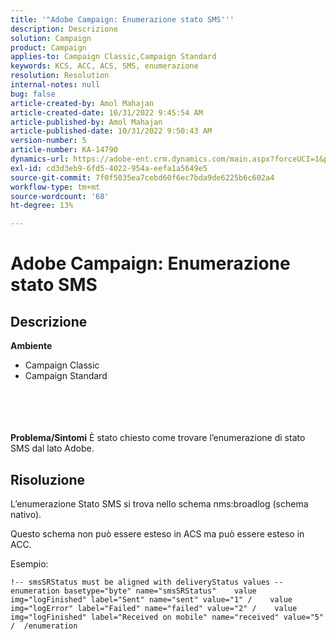 ```yaml
---
title: '"Adobe Campaign: Enumerazione stato SMS'''
description: Descrizione
solution: Campaign
product: Campaign
applies-to: Campaign Classic,Campaign Standard
keywords: KCS, ACC, ACS, SMS, enumerazione
resolution: Resolution
internal-notes: null
bug: false
article-created-by: Amol Mahajan
article-created-date: 10/31/2022 9:45:54 AM
article-published-by: Amol Mahajan
article-published-date: 10/31/2022 9:50:43 AM
version-number: 5
article-number: KA-14790
dynamics-url: https://adobe-ent.crm.dynamics.com/main.aspx?forceUCI=1&pagetype=entityrecord&etn=knowledgearticle&id=6ee59aca-0059-ed11-9561-6045bd006079
exl-id: cd3d3eb9-6fd5-4022-954a-eefa1a5649e5
source-git-commit: 7f0f5035ea7cebd60f6ec7bda9de6225b6c602a4
workflow-type: tm+mt
source-wordcount: '68'
ht-degree: 13%

---
```


# Adobe Campaign: Enumerazione stato SMS

## Descrizione

<b>Ambiente</b>
- Campaign Classic
- Campaign Standard

<br><br> <br><br><b>Problema/Sintomi</b>
È stato chiesto come trovare l’enumerazione di stato SMS dal lato Adobe.


## Risoluzione


L’enumerazione Stato SMS si trova nello schema nms:broadlog (schema nativo).

Questo schema non può essere esteso in ACS ma può essere esteso in ACC.

Esempio:


```
!-- smsSRStatus must be aligned with deliveryStatus values --  enumeration basetype="byte" name="smsSRStatus"    value img="logFinished" label="Sent" name="sent" value="1" /    value img="logError" label="Failed" name="failed" value="2" /    value img="logFinished" label="Received on mobile" name="received" value="5" /  /enumeration
```
